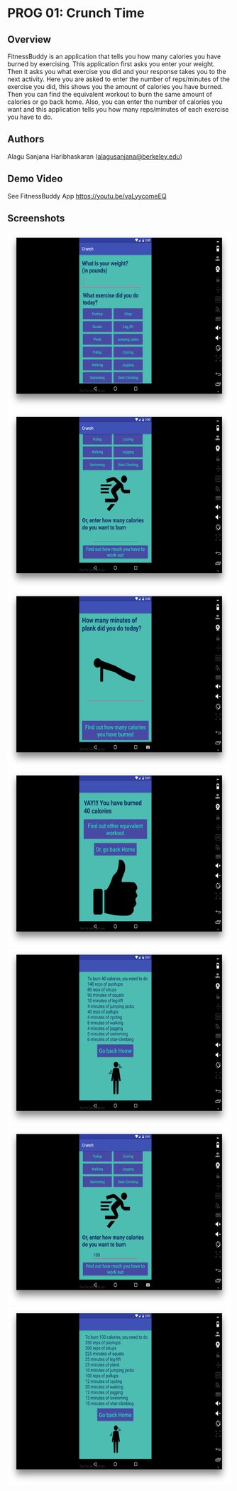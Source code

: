 # PROG 01: Crunch Time

## Overview

FitnessBuddy is an application that tells you how many calories you have burned by exercising. This application first asks you enter your weight. Then it asks you what exercise you did and your response takes you to the next activity. Here you are asked to enter the number of reps/minutes of the exercise you did, this shows you the amount of calories you have burned. Then you can find the equivalent workout to burn the same amount of calories or go back home. Also, you can enter the number of calories you want and this application tells you how many reps/minutes of each exercise you have to do.

## Authors

Alagu Sanjana Haribhaskaran (alagusanjana@berkeley.edu)


## Demo Video

See FitnessBuddy App https://youtu.be/vaLyycomeEQ

## Screenshots

<img src="screenshots/1.png" height="400" alt="Screenshot"/>
<img src="screenshots/2.png" height="400" alt="Screenshot"/>
<img src="screenshots/3.png" height="400" alt="Screenshot"/>
<img src="screenshots/4.png" height="400" alt="Screenshot"/>
<img src="screenshots/5.png" height="400" alt="Screenshot"/>
<img src="screenshots/6.png" height="400" alt="Screenshot"/>
<img src="screenshots/7.png" height="400" alt="Screenshot"/>



